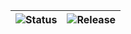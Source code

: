 |![Status](https://img.shields.io/badge/status-Open-green?style=for-the-badge&logo=githubactions&logoColor=black) | ![Release](https://img.shields.io/badge/release-June%2022%2C%202025-on?style=for-the-badge&logo=github&logoColor=black) |
|---|---|
